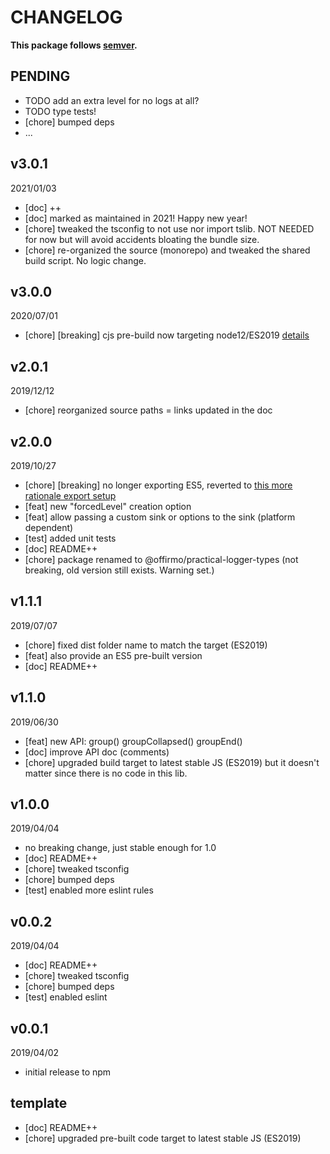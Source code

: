 # CHANGELOG
**This package follows [semver](https://semver.org/).**

## PENDING
* TODO add an extra level for no logs at all?
* TODO type tests!
* [chore] bumped deps
* ...

## v3.0.1
2021/01/03
* [doc] ++
* [doc] marked as maintained in 2021! Happy new year!
* [chore] tweaked the tsconfig to not use nor import tslib. NOT NEEDED for now but will avoid accidents bloating the bundle size.
* [chore] re-organized the source (monorepo) and tweaked the shared build script. No logic change.

## v3.0.0
2020/07/01
* [chore] [breaking] cjs pre-build now targeting node12/ES2019 [details](../../CONTRIBUTING/module-exports.md)

## v2.0.1
2019/12/12
* [chore] reorganized source paths = links updated in the doc

## v2.0.0
2019/10/27
* [chore] [breaking] no longer exporting ES5, reverted to [this more rationale export setup](../../CONTRIBUTING/module-exports.md)
* [feat] new "forcedLevel" creation option
* [feat] allow passing a custom sink or options to the sink (platform dependent)
* [test] added unit tests
* [doc] README++
* [chore] package renamed to @offirmo/practical-logger-types (not breaking, old version still exists. Warning set.)

## v1.1.1
2019/07/07
* [chore] fixed dist folder name to match the target (ES2019)
* [feat] also provide an ES5 pre-built version
* [doc] README++

## v1.1.0
2019/06/30
* [feat] new API: group() groupCollapsed() groupEnd()
* [doc] improve API doc (comments)
* [chore] upgraded build target to latest stable JS (ES2019)
  but it doesn't matter since there is no code in this lib.

## v1.0.0
2019/04/04
* no breaking change, just stable enough for 1.0
* [doc] README++
* [chore] tweaked tsconfig
* [chore] bumped deps
* [test] enabled more eslint rules

## v0.0.2
2019/04/04
* [doc] README++
* [chore] tweaked tsconfig
* [chore] bumped deps
* [test] enabled eslint

## v0.0.1
2019/04/02
* initial release to npm

## template
* [doc] README++
* [chore] upgraded pre-built code target to latest stable JS (ES2019)
